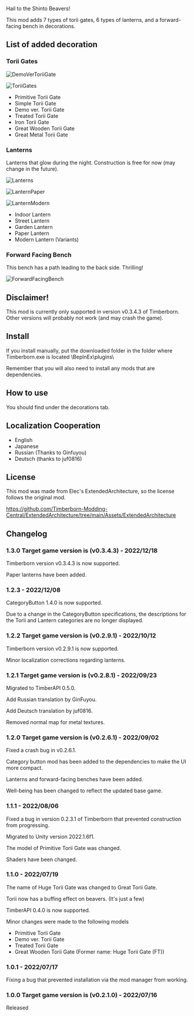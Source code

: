 Hail to the Shinto Beavers!

This mod adds 7 types of torii gates, 6 types of lanterns, and a forward-facing bench in decorations.

## List of added decoration

### Torii Gates 

![DemoVerToriiGate](https://github.com/minorunara/TimberbornMods/blob/main/ToriiGates/attachments/ToriiGates.png?raw=true)

![ToriiGates](https://github.com/minorunara/TimberbornMods/blob/main/ToriiGates/attachments/DemoVerToriiGate.png?raw=true)

- Primitive Torii Gate
- Simple Torii Gate
- Demo ver. Torii Gate
- Treated Torii Gate
- Iron Torii Gate
- Great Wooden Torii Gate
- Great Metal Torii Gate

### Lanterns

Lanterns that glow during the night. Construction is free for now (may change in the future).

![Lanterns](https://github.com/minorunara/TimberbornMods/blob/main/ToriiGates/attachments/Lanterns.png?raw=true)

![LanternPaper](https://github.com/minorunara/TimberbornMods/blob/main/ToriiGates/attachments/LanternPaper.png?raw=true)

![LanternModern](https://github.com/minorunara/TimberbornMods/blob/main/ToriiGates/attachments/LanternModern.png?raw=true)

- Indoor Lantern
- Street Lantern
- Garden Lantern
- Paper Lantern
- Modern Lantern (Variants)

### Forward Facing Bench

This bench has a path leading to the back side. Thrilling!

![ForwardFacingBench](https://github.com/minorunara/TimberbornMods/blob/main/ToriiGates/attachments/ForwardFacingBench.png?raw=true)

## Disclaimer!

This mod is currently only supported in version v0.3.4.3 of Timberborn. Other versions will probably not work (and may crash the game).

## Install

If you install manually, put the downloaded folder in the folder where Timberborn.exe is located \BepInEx\plugins\

Remember that you will also need to install any mods that are dependencies.

## How to use

You should find under the decorations tab.

## Localization Cooperation

- English
- Japanese
- Russian (Thanks to Ginfuyou)
- Deutsch (thanks to juf0816)

## License

This mod was made from Elec's ExtendedArchitecture, so the license follows the original mod.

https://github.com/Timberborn-Modding-Central/ExtendedArchitecture/tree/main/Assets/ExtendedArchitecture

## Changelog

### 1.3.0 Target game version is (v0.3.4.3) - 2022/12/18

Timberborn version v0.3.4.3 is now supported.

Paper lanterns have been added.

### 1.2.3 - 2022/12/08

CategoryButton 1.4.0 is now supported.

Due to a change in the CategoryButton specifications, the descriptions for the Torii and Lantern categories are no longer displayed.

### 1.2.2 Target game version is (v0.2.9.1) - 2022/10/12

Timberborn version v0.2.9.1 is now supported.

Minor localization corrections regarding lanterns.

### 1.2.1 Target game version is (v0.2.8.1) - 2022/09/23

Migrated to TimberAPI 0.5.0.

Add Russian translation by GinFuyou.

Add Deutsch translation by juf0816.

Removed normal map for metal textures.

### 1.2.0 Target game version is (v0.2.6.1) - 2022/09/02

Fixed a crash bug in v0.2.6.1.

Category button mod has been added to the dependencies to make the UI more compact.

Lanterns and forward-facing benches have been added.

Well-being has been changed to reflect the updated base game.

### 1.1.1 - 2022/08/06

Fixed a bug in version 0.2.3.1 of Timberborn that prevented construction from progressing.

Migrated to Unity version 2022.1.6f1.

The model of Primitive Torii Gate was changed.

Shaders have been changed.

### 1.1.0 - 2022/07/19

The name of Huge Torii Gate was changed to Great Torii Gate.

Torii now has a buffing effect on beavers. (It's just a few)

TimberAPI 0.4.0 is now supported.

Minor changes were made to the following models

- Primitive Torii Gate
- Demo ver. Torii Gate
- Treated Torii Gate
- Great Wooden Torii Gate (Former name: Huge Torii Gate (FT))

### 1.0.1 - 2022/07/17

Fixing a bug that prevented installation via the mod manager from working.

### 1.0.0 Target game version is (v0.2.1.0) - 2022/07/16

Released
